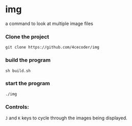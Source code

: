 # img
a command to look at multiple image files
### Clone the project
`git clone https://github.com/4cecoder/img`
### build the program
`sh build.sh`
### start the program
`./img`

### Controls:

 `J` and `K` keys to cycle through the images being displayed.
